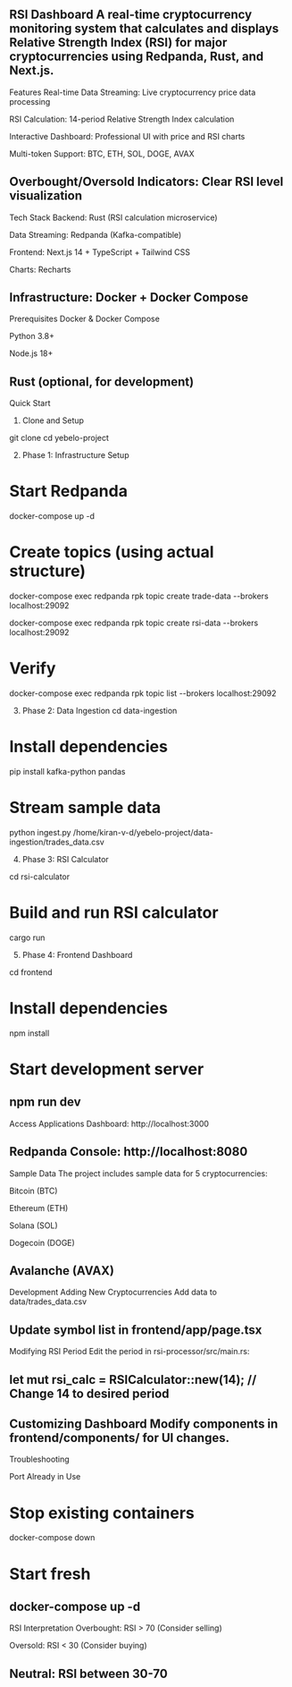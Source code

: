 RSI Dashboard
A real-time cryptocurrency monitoring system that calculates and displays Relative Strength Index (RSI) for major cryptocurrencies using Redpanda, Rust, and Next.js.
---------------------------------------------------

Features
Real-time Data Streaming: Live cryptocurrency price data processing

RSI Calculation: 14-period Relative Strength Index calculation

Interactive Dashboard: Professional UI with price and RSI charts

Multi-token Support: BTC, ETH, SOL, DOGE, AVAX

Overbought/Oversold Indicators: Clear RSI level visualization
----------------------------------------------

Tech Stack
Backend: Rust (RSI calculation microservice)

Data Streaming: Redpanda (Kafka-compatible)

Frontend: Next.js 14 + TypeScript + Tailwind CSS

Charts: Recharts

Infrastructure: Docker + Docker Compose
----------------------------------------

Prerequisites
Docker & Docker Compose

Python 3.8+

Node.js 18+

Rust (optional, for development)
-------------------------------------

Quick Start

1. Clone and Setup

git clone <repo-url>
cd yebelo-project

2. Phase 1: Infrastructure Setup

# Start Redpanda
docker-compose up -d

# Create topics (using actual structure)
docker-compose exec redpanda rpk topic create trade-data --brokers localhost:29092

docker-compose exec redpanda rpk topic create rsi-data --brokers localhost:29092

# Verify
docker-compose exec redpanda rpk topic list --brokers localhost:29092

3. Phase 2: Data Ingestion
cd data-ingestion

# Install dependencies
pip install kafka-python pandas

# Stream sample data
python ingest.py /home/kiran-v-d/yebelo-project/data-ingestion/trades_data.csv

4. Phase 3: RSI Calculator

cd rsi-calculator

# Build and run RSI calculator
cargo run

5. Phase 4: Frontend Dashboard

cd frontend

# Install dependencies
npm install

# Start development server
npm run dev
------------------------------------------
Access Applications
Dashboard: http://localhost:3000

Redpanda Console: http://localhost:8080
-------------------------------------------
Sample Data
The project includes sample data for 5 cryptocurrencies:

Bitcoin (BTC)

Ethereum (ETH)

Solana (SOL)

Dogecoin (DOGE)

Avalanche (AVAX)
----------------------------------------------
Development
Adding New Cryptocurrencies
Add data to data/trades_data.csv

Update symbol list in frontend/app/page.tsx
---------------------------------------------

Modifying RSI Period
Edit the period in rsi-processor/src/main.rs:

let mut rsi_calc = RSICalculator::new(14); // Change 14 to desired period
------------------------------------------------------------------

Customizing Dashboard
Modify components in frontend/components/ for UI changes.
-----------------------------------------------------------------

Troubleshooting

Port Already in Use

# Stop existing containers
docker-compose down

# Start fresh
docker-compose up -d
----------------------------------
RSI Interpretation
Overbought: RSI > 70 (Consider selling)

Oversold: RSI < 30 (Consider buying)

Neutral: RSI between 30-70
-----------------------------------------
